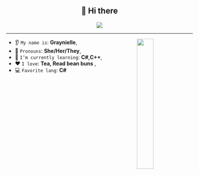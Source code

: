 <h2 align="center">👋 Hi there</h2>
<p align="center">
    <img src="https://komarev.com/ghpvc/?username=graynie&color=blueviolet"/> 
</p>

<hr/>

<img height="30%" width="30%" img align='right' src='https://pbs.twimg.com/media/GK7D2uTWEAA78cw?format=png&name=900x900'>  

* 👂 `My name is`: **Graynielle**,
* 👩 `Pronouns`: **She/Her/They**,
* 🌱 `I’m currently learning`: **C#,C++**,
* ❤️ `I love`: **Tea, Read bean buns**  ,
* 💻 `Favorite lang`: **C#**  


